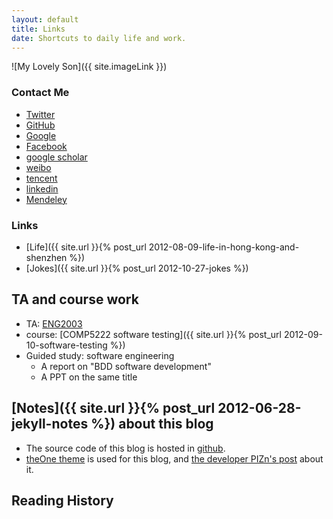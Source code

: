 ```yaml
---
layout: default
title: Links
date: Shortcuts to daily life and work.
---
```

<article class="post">
![My Lovely Son]({{ site.imageLink }})
<h3>Contact Me</h3>
<ul>
    <li><a href="{{ site.follow.twitter }}" target="_blank"><i class="icon-twitter-sign"></i> Twitter</a></li>
    <li><a href="{{ site.follow.github }}" target="_blank"><i class="icon-github-sign"></i> GitHub</a></li>
    <li><a href="{{ site.follow.google }}" target="_blank"><i class="icon-google-plus-sign"></i> Google</a></li>
    <li><a href="{{ site.follow.facebook }}" target="_blank"><i class="icon-facebook-sign"></i> Facebook</a></li>
    <li><a href="{{ site.follow.gscholar }}" target="_blank"><i class="icon-book"></i>google scholar</a></li>
    <li><a href="{{ site.follow.weibo }}" target="_blank"><i class="icon-rss"></i>weibo</a></li>
    <li><a href="{{ site.follow.tencent }}" target="_blank"><i class="icon-pinterest-sign"></i>tencent</a></li>
    <li><a href="{{ site.follow.linkedin }}" target="_blank"><i class="icon-linkedin-sign"></i>linkedin</a></li>
    <li><a href="{{ site.follow.mendeley }}" target="_blank"><i class="icon-beaker"></i>Mendeley</a></li>
</ul>

<h3>Links</h3>

+ [Life]({{ site.url }}{% post_url 2012-08-09-life-in-hong-kong-and-shenzhen %})     
+ [Jokes]({{ site.url }}{% post_url 2012-10-27-jokes %})
     
## TA and course work      

+ TA: [ENG2003](https://github.com/quxiaofeng/eng2003)     
+ course: [COMP5222 software testing]({{ site.url }}{% post_url 2012-09-10-software-testing %})     
+ Guided study: software engineering
  + A report on "BDD software development"
  + A PPT on the same title

## [Notes]({{ site.url }}{% post_url 2012-06-28-jekyll-notes %}) about this blog    

+ The source code of this blog is hosted in [github](https://github.com/quxiaofeng/csxfqu).    
+ [theOne theme](https://github.com/pizn/blogTheme) is used for this blog, and [the developer PIZn's post](http://www.pizn.net/14-11-2012/theone-blog-theme/) about it.        
     
## Reading History      
    
<script type="text/javascript" src="http://www.douban.com/service/badge/gBlueBird/?show=collection&amp;select=random&amp;n=18&amp;columns=6&amp;hidelogo=yes&amp;cat=book" ></script>    
    
<article class="post">

